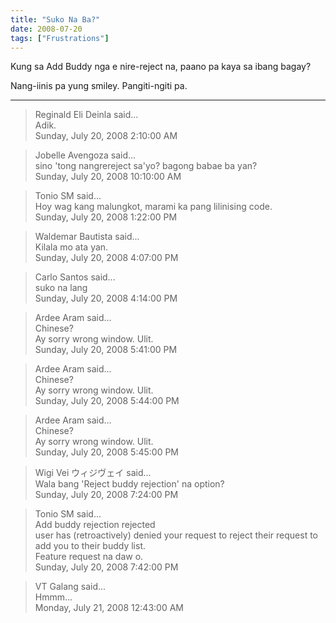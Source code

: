 ```yaml
---
title: "Suko Na Ba?"
date: 2008-07-20
tags: ["Frustrations"]
---
```


Kung sa Add Buddy nga e nire-reject na, paano pa kaya sa ibang bagay?

Nang-iinis pa yung smiley. Pangiti-ngiti pa.

---

> Reginald Eli Deinla said...  
> Adik.  
> Sunday, July 20, 2008 2:10:00 AM 

> Jobelle Avengoza said...  
> sino 'tong nangrereject sa'yo? bagong babae ba yan?  
> Sunday, July 20, 2008 10:10:00 AM 

> Tonio SM said...  
> Hoy wag kang malungkot, marami ka pang lilinising code.  
> Sunday, July 20, 2008 1:22:00 PM 

> Waldemar Bautista said...  
> Kilala mo ata yan.  
> Sunday, July 20, 2008 4:07:00 PM 

> Carlo Santos said...  
> suko na lang  
> Sunday, July 20, 2008 4:14:00 PM 

> Ardee Aram said...  
> Chinese?  
> Ay sorry wrong window. Ulit.  
> Sunday, July 20, 2008 5:41:00 PM 

> Ardee Aram said...  
> Chinese?  
> Ay sorry wrong window. Ulit.  
> Sunday, July 20, 2008 5:44:00 PM 

> Ardee Aram said...  
> Chinese?  
> Ay sorry wrong window. Ulit.  
> Sunday, July 20, 2008 5:45:00 PM 

> Wigi Vei ウィジヴェイ said...  
> Wala bang 'Reject buddy rejection' na option?  
> Sunday, July 20, 2008 7:24:00 PM 

> Tonio SM said...  
> Add buddy rejection rejected  
> user has (retroactively) denied your request to reject their request to add you to their buddy list.  
> Feature request na daw o.  
> Sunday, July 20, 2008 7:42:00 PM 

> VT Galang said...  
> Hmmm...  
> Monday, July 21, 2008 12:43:00 AM 
